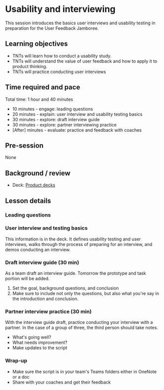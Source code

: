 # Usability and interviewing

This session introduces the basics user interviews and usability testing in preparation for the User Feedback Jamboree.

## Learning objectives

* TNTs will learn how to conduct a usability study.
* TNTs will understand the value of user feedback and how to apply it to product thinking.
* TNTs will practice conducting user interviews

## Time required and pace

Total time: 1 hour and 40 minutes

* 10 minutes - engage: leading questions
* 20 minutes - explain: user interview and usability testing basics
* 30 minutes - explore: draft interview guide
* 30 minutes - explore: partner interviewing practice
* [After] minutes - evaluate: practice and feedback with coaches

## Pre-session

None

## Background / review

* Deck: [Product decks](https://github.com/microsoft/TNT_Curriculum/tree/master/Reference/Product%20decks)

## Lesson details

### Leading questions

### User interview and testing basics

This information is in the deck. It defines usability testing and user interviews, walks through the process of preparing for an interview, and demos conducting an interview.

### Draft interview guide (30 min)

As a team draft an interview guide. Tomorrow the prototype and task portion will be added.

1. Set the goal, background questions, and conclusion
2. Make sure to include not only the questions, but also what you're say in the introduction and conclusion.

### Partner interview practice (30 min)

With the interview guide draft, practice conducting your interview with a partner. In the case of a group of three, the third person should take notes.

* What's going well?
* What needs improvement?
* Make updates to the script

### Wrap-up

* Make sure the script is in your team's Teams folders either in OneNote or a doc
* Share with your coaches and get their feedback
